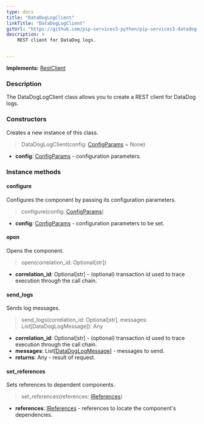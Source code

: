 ```yaml
---
type: docs
title: "DataDogLogClient"
linkTitle: "DataDogLogClient"
gitUrl: "https://github.com/pip-services3-python/pip-services3-datadog-python"
description: >
    REST client for DataDog logs.


---
```


**Implements:** [RestClient](../../../rpc/clients/rest_client)

### Description

The DataDogLogClient class allows you to create a REST client for DataDog logs. 



### Constructors
Creates a new instance of this class.

> DataDogLogClient(config: [ConfigParams](../../../commons/config/config_params) = None)

- **config**: [ConfigParams](../../../commons/config/config_params) - configuration parameters.


### Instance methods

#### configure
Configures the component by passing its configuration parameters.

> configure(config: [ConfigParams](../../../commons/config/config_params))

- **config**: [ConfigParams](../../../commons/config/config_params) - configuration parameters to be set.

#### open
Opens the component.

> open(correlation_id: Optional[str])

- **correlation_id**: Optional[str] - (optional) transaction id used to trace execution through the call chain.

#### send_logs
Sends log messages.

> send_logs(correlation_id: Optional[str], messages: List[DataDogLogMessage]): Any

- **correlation_id**: Optional[str] - (optional) transaction id used to trace execution through the call chain.
- **messages**: List[[DataDogLogMessage](../datadog_log_message)] - messages to send.
- **returns**: Any - result of request.

#### set_references
Sets references to dependent components.

> set_references(references: [IReferences](../../../commons/refer/ireferences))

- **references**: [IReferences](../../../commons/refer/ireferences) - references to locate the component's dependencies.
